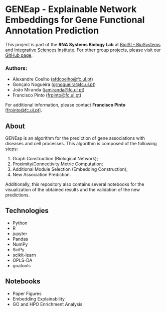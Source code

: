 # GENEap - Explainable Network Embeddings for Gene Functional Annotation Prediction


This project is part of the **RNA Systems Biology Lab** at [BioISI - BioSystems and Integrative Sciences Institute](https://bioisi.pt/). For other group projects, please visit our [GitHub page](https://github.com/GamaPintoLab). 
### Authors:
* Alexandre Coelho (afdcoelho@fc.ul.pt)
* Gonçalo Nogueira (grnogueira@fc.ul.pt)
* João Miranda (jamiranda@fc.ul.pt)
* Francisco Pinto (frpinto@fc.ul.pt)

For additional information, please contact **Francisco Pinto** [frpinto@fc.ul.pt].

## About
GENEap is an algorithm for the prediction of gene associations with diseases and cell processes.
This algorithm is composed of the following steps:
1. Graph Construction (Biological Network);
2. Proximity/Connectivity Metric Computation;
3. Additional Module Selection (Embedding Construction);
4. New Association Prediction.

Additionally, this repository also contains several notebooks for the visualization of the obtained results and the validation of the new predictions.

## Technologies
* Python
* R
* jupyter
* Pandas
* NumPy
* SciPy
* scikit-learn
* OPLS-DA
* goatools

## Notebooks

* Paper Figures
* Embedding Explainability
* GO and HPO Enrichment Analysis

